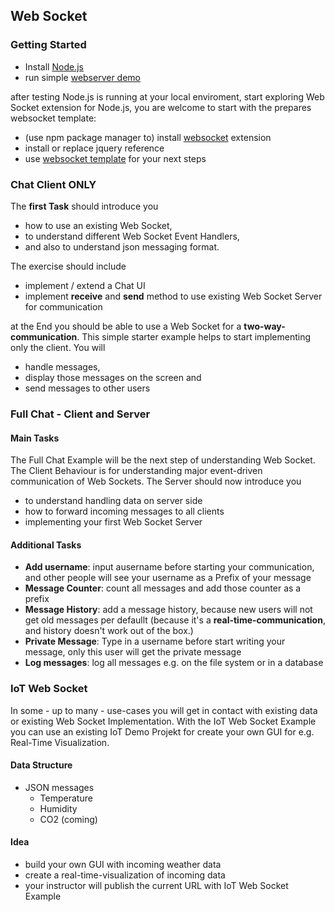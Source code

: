 

## Web Socket
### Getting Started
- Install [Node.js](https://nodejs.org/en/ "Node.js")
- run simple [webserver demo](https://github.com/michaelulm/DistributedComputing/blob/master/Web%20Socket/node-webserver/app.js "Webserver Demo with Node.js")

after testing Node.js is running at your local enviroment, start exploring Web Socket extension for Node.js, you are welcome to start with the prepares websocket template:

- (use npm package manager to) install [websocket](https://www.npmjs.com/package/websocket) extension
- install or replace jquery reference
- use [websocket template](https://github.com/michaelulm/DistributedComputing/blob/master/Web%20Socket/node-websocket-simple) for your next steps
 


### Chat Client ONLY
The **first Task** should introduce you 

- how to use an existing Web Socket, 
- to understand different Web Socket Event Handlers,
- and also to understand json messaging format.

The exercise should include

- implement / extend a Chat UI
- implement **receive** and **send** method to use existing Web Socket Server for communication 

at the End you should be able to use a Web Socket for a **two-way-communication**.
This simple starter example helps to start implementing only the client. You will 

- handle messages,  
- display those messages on the screen and 
- send messages to other users


### Full Chat - Client and Server
#### Main Tasks

The Full Chat Example will be the next step of understanding Web Socket. The Client Behaviour is for understanding major event-driven communication of Web Sockets. The Server should now introduce you

- to understand handling data on server side
- how to forward incoming messages to all clients
- implementing your first Web Socket Server


#### Additional Tasks
- **Add username**: input ausername before starting your communication, and other people will see your username as a Prefix of your message
- **Message Counter**: count all messages and add those counter as a prefix
- **Message History**: add a message history, because new users will not get old messages per defaullt (because it's a **real-time-communication**, and history doesn't work out of the box.)
- **Private Message**: Type in a username before start writing your message, only this user will get the private message
- **Log messages**: log all messages e.g. on the file system or in a database


### IoT Web Socket
In some - up to many - use-cases you will get in contact with existing data or existing Web Socket Implementation. With the IoT Web Socket Example you can use an existing IoT Demo Projekt for create your own GUI for e.g. Real-Time Visualization.

#### Data Structure
- JSON messages
	- Temperature
	- Humidity
	- CO2 (coming)

#### Idea

- build your own GUI with incoming weather data
- create a real-time-visualization of incoming data
- your instructor will publish the current URL with IoT Web Socket Example

